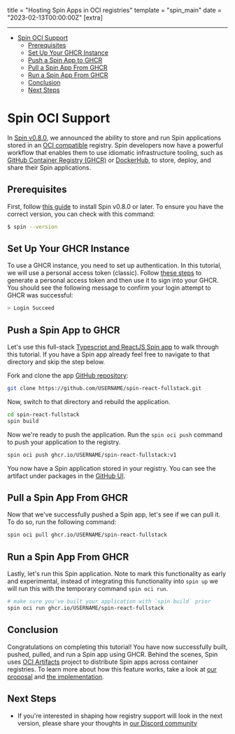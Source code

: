 title = "Hosting Spin Apps in OCI registries"
template = "spin_main"
date = "2023-02-13T00:00:00Z"
[extra]

---

- [Spin OCI Support](#spin-oci-support)
  - [Prerequisites](#prerequisites)
  - [Set Up Your GHCR Instance](#set-up-your-ghcr-instance)
  - [Push a Spin App to GHCR](#push-a-spin-app-to-ghcr)
  - [Pull a Spin App From GHCR](#pull-a-spin-app-from-ghcr)
  - [Run a Spin App From GHCR](#run-a-spin-app-from-ghcr)
  - [Conclusion](#conclusion)
  - [Next Steps](#next-steps)

# Spin OCI Support

In [Spin v0.8.0](https://www.fermyon.com/blog/spin-v08), we announced the ability to store and run Spin applications stored in an [OCI compatible](https://opencontainers.org/) registry. Spin developers now have a powerful workflow that enables them to use idiomatic infrastructure tooling, such as [GitHub Container Registry (GHCR)](https://docs.github.com/en/packages/working-with-a-github-packages-registry/working-with-the-container-registry) or [DockerHub](https://hub.docker.com/), to store, deploy, and share their Spin applications. 

## Prerequisites

First, follow [this guide](./install.md) to install Spin v0.8.0 or later. To ensure you have the correct version, you can check with this command:

<!-- @selectiveCpy -->

```bash
$ spin --version
```

## Set Up Your GHCR Instance

To use a GHCR instance, you need to set up authentication. In this tutorial, we will use a personal access token (classic). Follow [these steps](https://docs.github.com/en/packages/working-with-a-github-packages-registry/working-with-the-container-registry#authenticating-with-a-personal-access-token-classic) to generate a personal access token and then use it to sign into your GHCR. You should see the following message to confirm your login attempt to GHCR was successful:

<!-- @nocpy -->

```bash
> Login Succeed
```

## Push a Spin App to GHCR

Let's use this full-stack [Typescript and ReactJS Spin app](https://github.com/radu-matei/spin-react-fullstack) to walk through this tutorial. If you have a Spin app already feel free to navigate to that directory and skip the step below. 

Fork and clone the app [GitHub repository](https://github.com/radu-matei/spin-react-fullstack.git):
 <!-- @selectiveCpy -->

 ```bash
git clone https://github.com/USERNAME/spin-react-fullstack.git
```

Now, switch to that directory and rebuild the application. 
 <!-- @selectiveCpy -->

 ```bash
 cd spin-react-fullstack
 spin build
```

Now we're ready to push the application. Run the `spin oci push` command to push your application to the registry. 
 <!-- @selectiveCpy -->

 ```bash
 spin oci push ghcr.io/USERNAME/spin-react-fullstack:v1
```

You now have a Spin application stored in your registry. You can see the artifact under packages in the [GitHub UI](https://docs.github.com/en/packages/learn-github-packages/viewing-packages#viewing-a-repositorys-packages).

## Pull a Spin App From GHCR

Now that we've successfully pushed a Spin app, let's see if we can pull it. To do so, run the following command: 
 <!-- @selectiveCpy -->
 
 ```bash
 spin oci pull ghcr.io/USERNAME/spin-react-fullstack
```

## Run a Spin App From GHCR

Lastly, let's run this Spin application. Note to mark this functionality as early and experimental, instead of integrating this functionality into `spin up` we will run this with the temporary command `spin oci run`.
 <!-- @selectiveCpy -->

 ```bash
 # make sure you've built your application with `spin build` prior
 spin oci run ghcr.io/USERNAME/spin-react-fullstack
```

## Conclusion

Congratulations on completing this tutorial! You have now successfully built, pushed, pulled, and run a Spin app using GHCR. Behind the scenes, Spin uses [OCI Artifacts](https://github.com/opencontainers/artifacts) project to distribute Spin apps across container registries. To learn more about how this feature works, take a look at [our proposal](https://github.com/fermyon/spin/blob/main/docs/content/sips/008-using-oci-registries.md) and [the implementation](https://github.com/fermyon/spin/pull/1014). 

## Next Steps

- If you're interested in shaping how registry support will look in the next version, please share your thoughts in [our Discord community](https://discord.gg/AAFNfS7NGf)